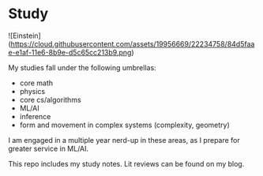 # Study

![Einstein] (https://cloud.githubusercontent.com/assets/19956669/22234758/84d5faae-e1af-11e6-8b9e-d5c65cc213b9.png)

My studies fall under the following umbrellas:

* core math
* physics 
* core cs/algorithms
* ML/AI
* inference
* form and movement in complex systems (complexity, geometry)  

I am engaged in a multiple year nerd-up in these areas, as I prepare for greater service in ML/AI.  

This repo includes my study notes. Lit reviews can be found on my blog. 
